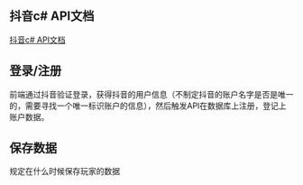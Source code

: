 ## 抖音c# API文档
[抖音c# API文档](https://developer.open-douyin.com/docs/resource/zh-CN/mini-game/develop/guide/game-engine/rd-to-SCgame/c-api/api-overview)

## 登录/注册
前端通过抖音验证登录，获得抖音的用户信息（不制定抖音的账户名字是否是唯一的，需要寻找一个唯一标识账户的信息），然后触发API在数据库上注册，登记上账户数据。

## 保存数据
规定在什么时候保存玩家的数据
